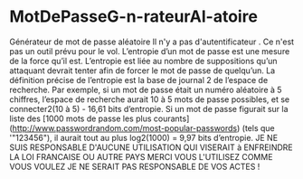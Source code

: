 # MotDePasseG-n-rateurAl-atoire
Générateur de mot de passe aléatoire
Il n'y a pas d'autentificateur . Ce n'est pas un outil prévu pour le vol.
L’entropie d’un mot de passe est une mesure de la force qu’il est.
L’entropie est liée au nombre de suppositions qu’un attaquant devrait tenter afin de forcer le mot de passe de quelqu’un.
La définition précise de l’entropie est la base de journal 2 de l’espace de recherche.
Par exemple, si un mot de passe était un numéro aléatoire à 5 chiffres, l’espace de recherche aurait 10 à 5 mots de passe possibles, et se connecter2(10 à 5) - 16,61 bits d’entropie.
Si un mot de passe figurait sur la liste des [1000 mots de passe les plus courants] (http://www.passwordrandom.com/most-popular-passwords) (tels que '"123456"), il aurait tout au plus log2(1000) = 9,97 bits d’entropie.
JE NE SUIS RESPONSABLE D'AUCUNE UTILISATION QUI VISERAIT à ENFREINDRE LA LOI FRANCAISE OU AUTRE PAYS MERCI 
VOUS L'UTILISEZ COMME VOUS VOULEZ JE NE SERAIT PAS RESPONSABLE DE VOS ACTES !
